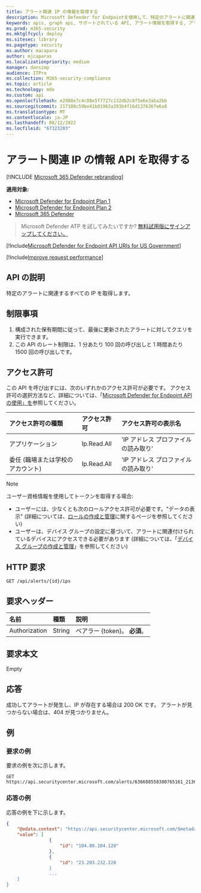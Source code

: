 ```yaml
---
title: アラート関連 IP の情報を取得する
description: Microsoft Defender for Endpointを使用して、特定のアラートに関連するすべての IP を取得します。
keywords: apis, graph api, サポートされている API, アラート情報を取得する, アラート情報, 関連する IP
ms.prod: m365-security
ms.mktglfcycl: deploy
ms.sitesec: library
ms.pagetype: security
ms.author: macapara
author: mjcaparas
ms.localizationpriority: medium
manager: dansimp
audience: ITPro
ms.collection: M365-security-compliance
ms.topic: article
ms.technology: mde
ms.custom: api
ms.openlocfilehash: e2988e7c4c88e5f7727c132db2c8f5e6e3aba2bb
ms.sourcegitcommit: 217108c59be41b01963a393b4f16d137636fe6a8
ms.translationtype: MT
ms.contentlocale: ja-JP
ms.lasthandoff: 08/12/2022
ms.locfileid: "67323203"
---
```

# <a name="get-alert-related-ips-information-api"></a>アラート関連 IP の情報 API を取得する

[!INCLUDE [Microsoft 365 Defender rebranding](../../includes/microsoft-defender.md)]

**適用対象:**
- [Microsoft Defender for Endpoint Plan 1](https://go.microsoft.com/fwlink/?linkid=2154037)
- [Microsoft Defender for Endpoint Plan 2](https://go.microsoft.com/fwlink/?linkid=2154037)
- [Microsoft 365 Defender](https://go.microsoft.com/fwlink/?linkid=2118804)

> Microsoft Defender ATP を試してみたいですか? [無料試用版にサインアップしてください。](https://signup.microsoft.com/create-account/signup?products=7f379fee-c4f9-4278-b0a1-e4c8c2fcdf7e&ru=https://aka.ms/MDEp2OpenTrial?ocid=docs-wdatp-exposedapis-abovefoldlink)


[!Include[Microsoft Defender for Endpoint API URIs for US Government](../../includes/microsoft-defender-api-usgov.md)]

[!Include[Improve request performance](../../includes/improve-request-performance.md)]

## <a name="api-description"></a>API の説明

特定のアラートに関連するすべての IP を取得します。

## <a name="limitations"></a>制限事項

1. 構成された保有期間に従って、最後に更新されたアラートに対してクエリを実行できます。
2. この API のレート制限は、1 分あたり 100 回の呼び出しと 1 時間あたり 1500 回の呼び出しです。

## <a name="permissions"></a>アクセス許可

この API を呼び出すには、次のいずれかのアクセス許可が必要です。 アクセス許可の選択方法など、詳細については、「[Microsoft Defender for Endpoint API の使用」を](apis-intro.md)参照してください。

アクセス許可の種類|アクセス許可|アクセス許可の表示名
:---|:---|:---
アプリケーション|Ip.Read.All|'IP アドレス プロファイルの読み取り'
委任 (職場または学校のアカウント)|Ip.Read.All|'IP アドレス プロファイルの読み取り'

> [!NOTE]
> ユーザー資格情報を使用してトークンを取得する場合:
>
> - ユーザーには、少なくとも次のロールアクセス許可が必要です。"データの表示" (詳細については、[ロールの作成と管理](user-roles.md)に関するページを参照してください)
> - ユーザーは、デバイス グループの設定に基づいて、アラートに関連付けられているデバイスにアクセスできる必要があります (詳細については、「[デバイス グループの作成と管理](machine-groups.md)」を参照してください)

## <a name="http-request"></a>HTTP 要求

```http
GET /api/alerts/{id}/ips
```

## <a name="request-headers"></a>要求ヘッダー

名前|種類|説明
:---|:---|:---
Authorization|String|ベアラー {token}。 **必須**。

## <a name="request-body"></a>要求本文

Empty

## <a name="response"></a>応答

成功してアラートが発生し、IP が存在する場合は 200 OK です。 アラートが見つからない場合は、404 が見つかりません。

## <a name="example"></a>例

### <a name="request-example"></a>要求の例

要求の例を次に示します。

```http
GET https://api.securitycenter.microsoft.com/alerts/636688558380765161_2136280442/ips
```

### <a name="response-example"></a>応答の例

応答の例を下に示します。

```json
{
    "@odata.context": "https://api.securitycenter.microsoft.com/$metadata#Ips",
    "value": [
                {
                    "id": "104.80.104.128"
                },
                {
                    "id": "23.203.232.228
                }
                ...
    ]
}
```
